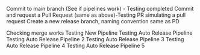 Commit to main branch (See if pipelines work) - Testing completed
Commit and request a Pull Request (same as above)-Testing PR simulating a pull request
Create a new release branch, naming convention same as PD

Checking merge works
Testing New Pipeline
Testing Auto Release Pipeline
Testing Auto Release Pipeline 2
Testing Auto Release Pipeline 3
Testing Auto Release Pipeline 4
Testing Auto Release Pipeline 5
